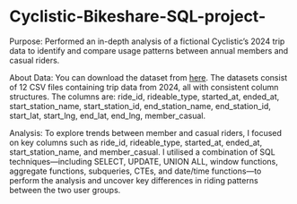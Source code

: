 # Cyclistic-Bikeshare-SQL-project-

Purpose: Performed an in-depth analysis of a fictional Cyclistic’s 2024 trip data to identify and compare usage patterns between annual members and casual riders.

About Data: You can download the dataset from [here](https://drive.google.com/drive/folders/1hEHJ6TTTFAAP6hpTziRDUWsUf9lb9YUc?usp=sharing). The datasets consist of 12 CSV files containing trip data from 2024, all with consistent column structures. The columns are: ride_id, rideable_type, started_at, ended_at, start_station_name, start_station_id, end_station_name, end_station_id, start_lat, start_lng, end_lat, end_lng, member_casual. 

Analysis: To explore trends between member and casual riders, I focused on key columns such as ride_id, rideable_type, started_at, ended_at, start_station_name, and member_casual. I utilised a combination of SQL techniques—including SELECT, UPDATE, UNION ALL, window functions, aggregate functions, subqueries, CTEs, and date/time functions—to perform the analysis and uncover key differences in riding patterns between the two user groups.
